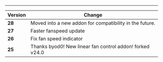 ---

| Version | Change                                                   |
| ------- | -------------------------------------------------------- |
| **28**  | Moved into a new addon for compatibility in the future.  |
| **27**  | Faster fanspeed update                                   |
| **26**  | Fix fan speed indicator                                  |
| **25**  | Thanks byod0! New linear fan control addon! forked v24.0 |
